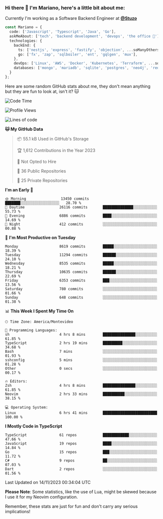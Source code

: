### Hi there 👋 I'm Mariano, here's a little bit about me:

Currently I'm working as a Software Backend Engineer at [**@Stuzo**](https://www.stuzo.com/)

```ts
const Mariano = {
  code: ['Javascript', 'Typescript', 'Java', 'Go'],
  askMeAbout: ['tech', 'backend development', 'devops', 'the office 💼'],
  technologies: {
    backEnd: {
      ts: ['nestjs', 'express', 'fastify', 'objection', ...soManyOthersFrameworks],
      go: ['fx', 'zap', 'sqlboiler', 'ent', 'gqlgen', 'mux'],
    },
    devOps: ['Linux', 'AWS', 'Docker', 'Kubernetes', 'Terraform', ...soManyOthersTools],
    databases: ['mongo', 'mariadb', 'sqlite', 'postgres', 'neo4j', 'redis', ...],
  }
};
```

Here are some random GitHub stats about me, they don't mean anything but they are fun to look at, isn't it? 🐱

<!--START_SECTION:waka-->
![Code Time](http://img.shields.io/badge/Code%20Time-1%2C368%20hrs%2019%20mins-blue)

![Profile Views](http://img.shields.io/badge/Profile%20Views-0-blue)

![Lines of code](https://img.shields.io/badge/From%20Hello%20World%20I%27ve%20Written-11.8%20million%20lines%20of%20code-blue)

**🐱 My GitHub Data** 

> 📦 55.1 kB Used in GitHub's Storage 
 > 
> 🏆 1,612 Contributions in the Year 2023
 > 
> 🚫 Not Opted to Hire
 > 
> 📜 36 Public Repositories 
 > 
> 🔑 25 Private Repositories 
 > 
**I'm an Early 🐤** 

```text
🌞 Morning                13450 commits       ███████░░░░░░░░░░░░░░░░░░   28.70 % 
🌆 Daytime                26116 commits       ██████████████░░░░░░░░░░░   55.73 % 
🌃 Evening                6886 commits        ████░░░░░░░░░░░░░░░░░░░░░   14.69 % 
🌙 Night                  412 commits         ░░░░░░░░░░░░░░░░░░░░░░░░░   00.88 % 
```
📅 **I'm Most Productive on Tuesday** 

```text
Monday                   8619 commits        █████░░░░░░░░░░░░░░░░░░░░   18.39 % 
Tuesday                  11294 commits       ██████░░░░░░░░░░░░░░░░░░░   24.10 % 
Wednesday                8535 commits        █████░░░░░░░░░░░░░░░░░░░░   18.21 % 
Thursday                 10635 commits       ██████░░░░░░░░░░░░░░░░░░░   22.69 % 
Friday                   6353 commits        ███░░░░░░░░░░░░░░░░░░░░░░   13.56 % 
Saturday                 780 commits         ░░░░░░░░░░░░░░░░░░░░░░░░░   01.66 % 
Sunday                   648 commits         ░░░░░░░░░░░░░░░░░░░░░░░░░   01.38 % 
```


📊 **This Week I Spent My Time On** 

```text
🕑︎ Time Zone: America/Montevideo

💬 Programming Languages: 
sh                       4 hrs 8 mins        ███████████████░░░░░░░░░░   61.85 % 
TypeScript               2 hrs 19 mins       █████████░░░░░░░░░░░░░░░░   34.68 % 
Bash                     7 mins              ░░░░░░░░░░░░░░░░░░░░░░░░░   01.93 % 
sshconfig                5 mins              ░░░░░░░░░░░░░░░░░░░░░░░░░   01.28 % 
Other                    0 secs              ░░░░░░░░░░░░░░░░░░░░░░░░░   00.17 % 

🔥 Editors: 
Zsh                      4 hrs 8 mins        ███████████████░░░░░░░░░░   61.85 % 
Neovim                   2 hrs 33 mins       ██████████░░░░░░░░░░░░░░░   38.15 % 

💻 Operating System: 
Linux                    6 hrs 41 mins       █████████████████████████   100.00 % 
```

**I Mostly Code in TypeScript** 

```text
TypeScript               61 repos            ████████████░░░░░░░░░░░░░   47.66 % 
JavaScript               19 repos            ████░░░░░░░░░░░░░░░░░░░░░   14.84 % 
Go                       15 repos            ███░░░░░░░░░░░░░░░░░░░░░░   11.72 % 
C#                       9 repos             ██░░░░░░░░░░░░░░░░░░░░░░░   07.03 % 
Dart                     2 repos             ░░░░░░░░░░░░░░░░░░░░░░░░░   01.56 % 
```




 Last Updated on 14/11/2023 00:34:04 UTC
<!--END_SECTION:waka-->

**Please Note**: Some statistics, like the use of Lua, might be skewed because I use it for my Neovim configuration.

Remember, these stats are just for fun and don't carry any serious implications!
